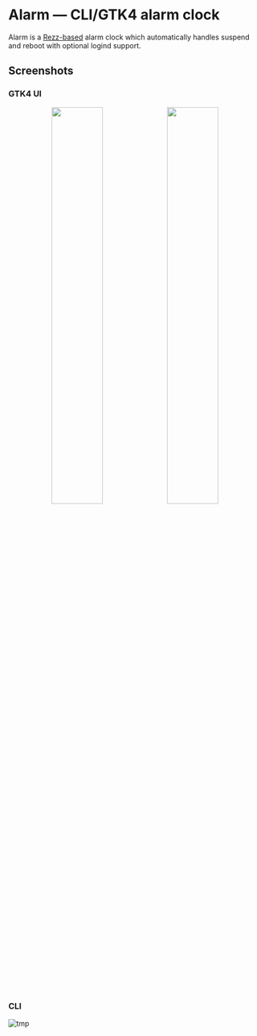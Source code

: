 # Alarm — CLI/GTK4 alarm clock

Alarm is a [Rezz-based](./rezz) alarm clock which automatically handles suspend
and reboot with optional logind support.

## Screenshots

### GTK4 UI

<p align="center">
    <img src="https://github.com/catacombing/alarm/assets/8886672/fab5705e-8011-4c50-a445-3106b03614bb" width="45%"/>
    <img src="https://github.com/catacombing/alarm/assets/8886672/362bfa3f-cd2b-44eb-b657-209f9ba43bce" width="45%"/>
</p>

### CLI

![tmp](https://github.com/catacombing/alarm/assets/8886672/cc4b05f8-48e0-4fc2-886f-55bec261665e)
